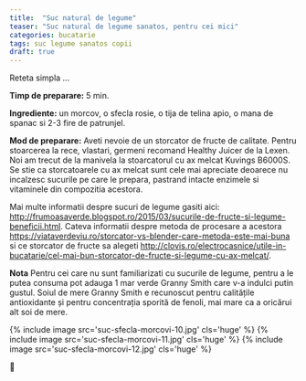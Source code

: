 ```yaml
---
title:  "Suc natural de legume"
teaser: "Suc natural de legume sanatos, pentru cei mici"
categories: bucatarie
tags: suc legume sanatos copii
draft: true
---
```

Reteta simpla ...

**Timp de preparare:** 5 min.

**Ingrediente:** un morcov, o sfecla rosie, o tija de telina apio, o mana de spanac si 2-3 fire de patrunjel.

**Mod de preparare:** Aveti nevoie de un storcator de fructe de calitate. Pentru stoarcerea la rece, vlastari, germeni recomand Healthy Juicer de la Lexen. Noi am trecut de la manivela la stoarcatorul cu ax melcat Kuvings B6000S. Se stie ca storcatoarele cu ax melcat sunt cele mai apreciate deoarece nu incalzesc sucurile pe care le prepara, pastrand intacte enzimele si vitaminele din compozitia acestora.

Mai multe informatii despre sucuri de legume gasiti aici: http://frumoasaverde.blogspot.ro/2015/03/sucurile-de-fructe-si-legume-beneficii.html.
Cateva informatii despre metoda de procesare a acestora https://viataverdeviu.ro/storcator-vs-blender-care-metoda-este-mai-buna si
ce storcator de fructe sa alegeti http://clovis.ro/electrocasnice/utile-in-bucatarie/cel-mai-bun-storcator-de-fructe-si-legume-cu-ax-melcat/.

**Nota** Pentru cei care nu sunt familiarizati cu sucurile de legume, pentru a le putea consuma pot adauga 1 mar verde Granny Smith care v-a indulci putin gustul. Soiul de mere Granny Smith e recunoscut pentru calitățile antioxidante și pentru concentrația sporită de fenoli, mai mare ca a oricărui alt soi de mere.

{% include image src='suc-sfecla-morcovi-10.jpg' cls='huge' %}
{% include image src='suc-sfecla-morcovi-11.jpg' cls='huge' %}
{% include image src='suc-sfecla-morcovi-12.jpg' cls='huge' %}

:sunflower:
